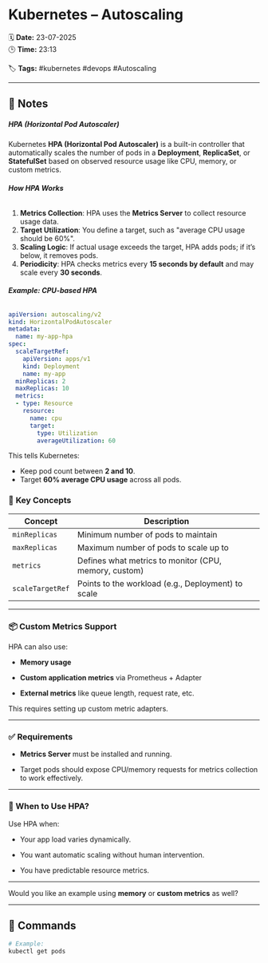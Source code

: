 # Kubernetes – Autoscaling

🗓️ **Date:** 23-07-2025  
🕒 **Time:** 23:13  

🏷️ **Tags:** #kubernetes #devops #Autoscaling  

---

## 📝 Notes

##### HPA (Horizontal Pod Autoscaler)
Kubernetes **HPA (Horizontal Pod Autoscaler)** is a built-in controller that automatically scales the number of pods in a **Deployment**, **ReplicaSet**, or **StatefulSet** based on observed resource usage like CPU, memory, or custom metrics.

###### **How HPA Works**
1. **Metrics Collection**: HPA uses the **Metrics Server** to collect resource usage data.
2. **Target Utilization**: You define a target, such as "average CPU usage should be 60%".
3. **Scaling Logic**: If actual usage exceeds the target, HPA adds pods; if it’s below, it removes pods.
4. **Periodicity**: HPA checks metrics every **15 seconds by default** and may scale every **30 seconds**.
###### **Example: CPU-based HPA**
```yaml
apiVersion: autoscaling/v2
kind: HorizontalPodAutoscaler
metadata:
  name: my-app-hpa
spec:
  scaleTargetRef:
    apiVersion: apps/v1
    kind: Deployment
    name: my-app
  minReplicas: 2
  maxReplicas: 10
  metrics:
  - type: Resource
    resource:
      name: cpu
      target:
        type: Utilization
        averageUtilization: 60
```

This tells Kubernetes:
- Keep pod count between **2 and 10**.
- Target **60% average CPU usage** across all pods.

### 📌 **Key Concepts**

|Concept|Description|
|---|---|
|`minReplicas`|Minimum number of pods to maintain|
|`maxReplicas`|Maximum number of pods to scale up to|
|`metrics`|Defines what metrics to monitor (CPU, memory, custom)|
|`scaleTargetRef`|Points to the workload (e.g., Deployment) to scale|

---

### 📦 **Custom Metrics Support**

HPA can also use:

- **Memory usage**
    
- **Custom application metrics** via Prometheus + Adapter
    
- **External metrics** like queue length, request rate, etc.
    

This requires setting up custom metric adapters.

---

### ✅ **Requirements**

- **Metrics Server** must be installed and running.
    
- Target pods should expose CPU/memory requests for metrics collection to work effectively.
    

---

### 🧠 When to Use HPA?

Use HPA when:

- Your app load varies dynamically.
    
- You want automatic scaling without human intervention.
    
- You have predictable resource metrics.
    

---

Would you like an example using **memory** or **custom metrics** as well?

---

## 🧾 Commands

```bash
# Example:
kubectl get pods
```
